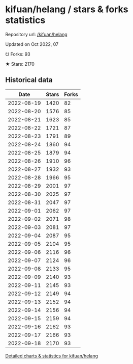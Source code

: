 # kifuan/helang / stars & forks statistics

Repository url: [/kifuan/helang](https://github.com/kifuan/helang)

Updated on Oct 2022, 07

☋ Forks: 93

★ Stars: 2170

## Historical data
| Date | Stars | Forks |
|------|-------|-------|
| 2022-08-19 | 1420 | 82 | 
| 2022-08-20 | 1576 | 85 | 
| 2022-08-21 | 1623 | 85 | 
| 2022-08-22 | 1721 | 87 | 
| 2022-08-23 | 1791 | 89 | 
| 2022-08-24 | 1860 | 94 | 
| 2022-08-25 | 1879 | 94 | 
| 2022-08-26 | 1910 | 96 | 
| 2022-08-27 | 1932 | 93 | 
| 2022-08-28 | 1966 | 95 | 
| 2022-08-29 | 2001 | 97 | 
| 2022-08-30 | 2025 | 97 | 
| 2022-08-31 | 2047 | 97 | 
| 2022-09-01 | 2062 | 97 | 
| 2022-09-02 | 2071 | 98 | 
| 2022-09-03 | 2081 | 97 | 
| 2022-09-04 | 2087 | 95 | 
| 2022-09-05 | 2104 | 95 | 
| 2022-09-06 | 2116 | 96 | 
| 2022-09-07 | 2124 | 96 | 
| 2022-09-08 | 2133 | 95 | 
| 2022-09-09 | 2140 | 93 | 
| 2022-09-11 | 2145 | 93 | 
| 2022-09-12 | 2149 | 94 | 
| 2022-09-13 | 2152 | 94 | 
| 2022-09-14 | 2156 | 94 | 
| 2022-09-15 | 2159 | 94 | 
| 2022-09-16 | 2162 | 93 | 
| 2022-09-17 | 2166 | 93 | 
| 2022-09-18 | 2170 | 93 | 


[Detailed charts & statistics for kifuan/helang](https://reviewgithub.com/rep/kifuan/helang)
